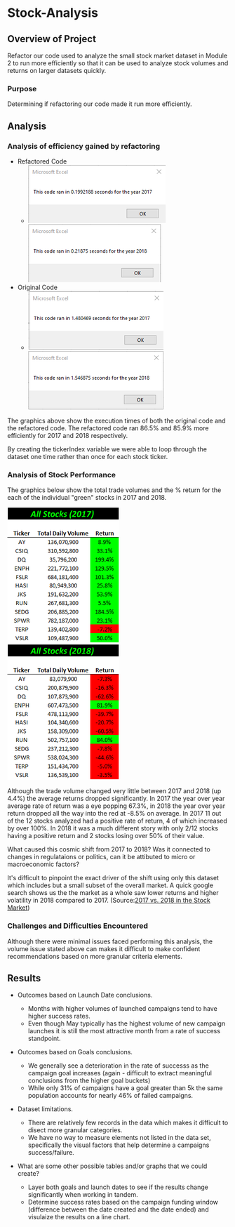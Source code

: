# Stock-Analysis

## Overview of Project
Refactor our code used to analyze the small stock market dataset in Module 2 to run more efficiently so that it can be used to analyze stock volumes and returns on larger datasets quickly. 
### Purpose
Determining if refactoring our code made it run more efficiently. 
## Analysis

### Analysis of efficiency gained by refactoring 

- Refactored Code
  - ![](Resources/VBA_Challenge_2017.png) ![](Resources/VBA_Challenge_2018.png)
- Original Code
  - ![](Resources/OC_2017.png) ![](Resources/OC_2018.png)
  
The graphics above show the execution times of both the original code and the refactored code. The refactored code ran 86.5% and 85.9% more efficiently for 2017 and 2018 respectively. 

By creating the tickerIndex variable we were able to loop through the dataset one time rather than once for each stock ticker.  

### Analysis of Stock Performance


The graphics below show the total trade volumes and the % return for the each of the individual "green" stocks in 2017 and 2018.

![](Resources/StockPerformance_2017.png) ![](Resources/StockPerformance_2018.png)

Although the trade volume changed very little between 2017 and 2018 (up 4.4%) the average returns dropped significantly. In 2017 the year over year average rate of return was a eye popping 67.3%, in 2018 the year over year return dropped all the way into the red at -8.5% on average. In 2017 11 out of the 12 stocks analyzed had a positive rate of return, 4 of which increased by over 100%. In 2018 it was a much different story with only 2/12 stocks having a positive return and 2 stocks losing over 50% of their value. 

What caused this cosmic shift from 2017 to 2018? Was it connected to changes in regulataions or politics, can it be attibuted to micro or macroeconomic factors?  

It's difficult to pinpoint the exact driver of the shift using only this dataset which includes but a small subset of the overall market. A quick google search shows us the the market as a whole saw lower returns and higher volatility in 2018 compared to 2017. 
(Source:[2017 vs. 2018 in the Stock Market](https://awealthofcommonsense.com/2019/01/2017-vs-2018-in-the-stock-market/#:~:text=In%202017%20the%20S%26P%20500,markets%20by%20more%20than%209%25.))

### Challenges and Difficulties Encountered
Although there were minimal issues faced performing this analysis, the volume issue stated above can makes it difficult to make confident recommendations based on more granular criteria elements. 
## Results

- Outcomes based on Launch Date conclusions.
  - Months with higher volumes of launched campaigns tend to have higher success rates. 
  - Even though May typically has the highest volume of new campaign launches it is still the most attractive month from a rate of success standpoint. 

- Outcomes based on Goals conclusions. 
  - We generally see a deterioration in the rate of successs as the campaign goal increases (again - difficult to extract meaningful conclusions from the higher goal buckets)
  - While only 31% of campaigns have a goal greater than 5k the same population accounts for nearly 46% of failed campaigns.  

- Dataset limitations.
  - There are relatively few records in the data which makes it difficult to disect more granular categories. 
  - We have no way to measure elements not listed in the data set, specifically the visual factors that help determine a campaigns success/failure. 
  
- What are some other possible tables and/or graphs that we could create?
  - Layer both goals and launch dates to see if the results change significantly when working in tandem.  
  - Determine success rates based on the campaign funding window (difference between the date created and the date ended) and visulaize the results on a line chart. 
